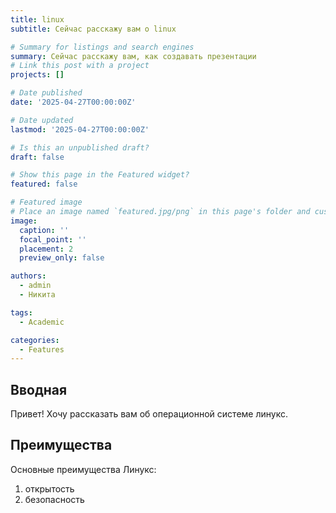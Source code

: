 ```yaml
---
title: linux
subtitle: Сейчас расскажу вам o linux

# Summary for listings and search engines
summary: Сейчас расскажу вам, как создавать презентации
# Link this post with a project
projects: []

# Date published
date: '2025-04-27T00:00:00Z'

# Date updated
lastmod: '2025-04-27T00:00:00Z'

# Is this an unpublished draft?
draft: false

# Show this page in the Featured widget?
featured: false

# Featured image
# Place an image named `featured.jpg/png` in this page's folder and customize its options here.
image:
  caption: ''
  focal_point: ''
  placement: 2
  preview_only: false

authors:
  - admin
  - Никита

tags:
  - Academic

categories:
  - Features
---
```


## Вводная

Привет! Хочу рассказать вам об операционной системе линукс.

## Преимущества

Основные преимущества Линукс:
1) открытость
2) безопасность


